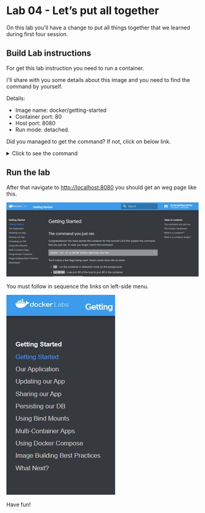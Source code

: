# Lab 04 - Let’s put all together

On this lab you'll have a change to put all things together that we learned during first four session.

## Build Lab instructions

For get this lab instruction you need to run a container.

I'll share with you some details about this image and you need to find the command by yourself.

Details:

- Image name: docker/getting-started
- Container port: 80
- Host port: 8080
- Run mode: detached.

Did you managed to get the command? If not, click on below link.

<details>
  <summary>Click to see the command</summary>
  
  ```bash
  docker run -dp 8080:80 docker/getting-started
  ```

</details>

## Run the lab

After that navigate to <http://localhost:8080> you should get an weg page like this.

![Docker tutorial](images/lab04/image01.jpg "Docker tutorial")

You must follow in sequence the links on left-side menu.

![Lab steps](images/lab04/image02.jpg "Lab steps")

Have fun!

